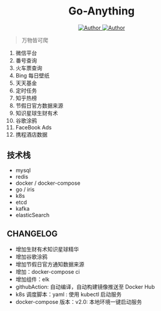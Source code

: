 <h1 align="center">Go-Anything</h1>
<p align="center">
    <a href="https://github.com/wuxiaoxiaoshen">
        <img src="https://img.shields.io/badge/Author-wuxiaoxiaoshen-green" alt="Author">
    </a>
    <a href="https://github.com/wuxiaoxiaoshen">
        <img src="https://img.shields.io/badge/progressing-5%25-green" alt="Author">
    </a>
</p>


> 万物皆可爬

1. 微信平台
2. 番号查询
3. 火车票查询
4. Bing 每日壁纸
5. 天天基金
6. 定时任务
7. 知乎热榜
8. 节假日官方数据来源
9. 知识星球生财有术
10. 谷歌涂鸦
11. FaceBook Ads
12. 携程酒店数据


## 技术栈

- mysql
- redis
- docker / docker-compose
- go / iris
- k8s
- etcd
- kafka
- elasticSearch

## CHANGELOG

- 增加生财有术知识星球精华
- 增加谷歌涂鸦
- 增加节假日官方通知数据来源
- 增加：docker-compose ci
- 增加组件：elk
- githubAction: 自动编译，自动构建镜像推送至 Docker Hub
- k8s 调度脚本：yaml : 使用 kubectl 启动服务
- docker-compose 版本：v2.0:  本地环境一键启动服务